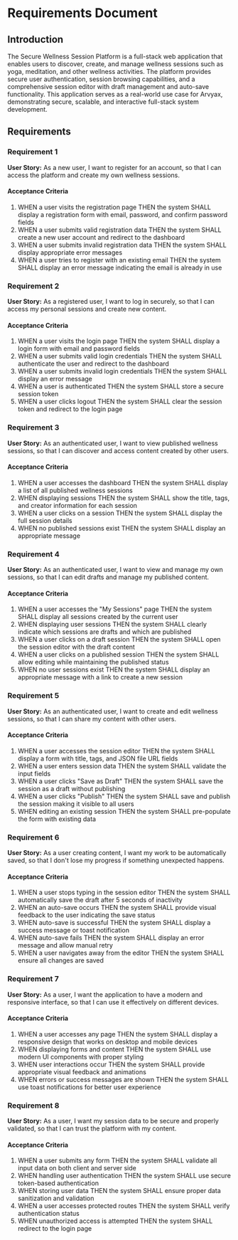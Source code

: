 # Requirements Document

## Introduction

The Secure Wellness Session Platform is a full-stack web application that enables users to discover, create, and manage wellness sessions such as yoga, meditation, and other wellness activities. The platform provides secure user authentication, session browsing capabilities, and a comprehensive session editor with draft management and auto-save functionality. This application serves as a real-world use case for Arvyax, demonstrating secure, scalable, and interactive full-stack system development.

## Requirements

### Requirement 1

**User Story:** As a new user, I want to register for an account, so that I can access the platform and create my own wellness sessions.

#### Acceptance Criteria

1. WHEN a user visits the registration page THEN the system SHALL display a registration form with email, password, and confirm password fields
2. WHEN a user submits valid registration data THEN the system SHALL create a new user account and redirect to the dashboard
3. WHEN a user submits invalid registration data THEN the system SHALL display appropriate error messages
4. WHEN a user tries to register with an existing email THEN the system SHALL display an error message indicating the email is already in use

### Requirement 2

**User Story:** As a registered user, I want to log in securely, so that I can access my personal sessions and create new content.

#### Acceptance Criteria

1. WHEN a user visits the login page THEN the system SHALL display a login form with email and password fields
2. WHEN a user submits valid login credentials THEN the system SHALL authenticate the user and redirect to the dashboard
3. WHEN a user submits invalid login credentials THEN the system SHALL display an error message
4. WHEN a user is authenticated THEN the system SHALL store a secure session token
5. WHEN a user clicks logout THEN the system SHALL clear the session token and redirect to the login page

### Requirement 3

**User Story:** As an authenticated user, I want to view published wellness sessions, so that I can discover and access content created by other users.

#### Acceptance Criteria

1. WHEN a user accesses the dashboard THEN the system SHALL display a list of all published wellness sessions
2. WHEN displaying sessions THEN the system SHALL show the title, tags, and creator information for each session
3. WHEN a user clicks on a session THEN the system SHALL display the full session details
4. WHEN no published sessions exist THEN the system SHALL display an appropriate message

### Requirement 4

**User Story:** As an authenticated user, I want to view and manage my own sessions, so that I can edit drafts and manage my published content.

#### Acceptance Criteria

1. WHEN a user accesses the "My Sessions" page THEN the system SHALL display all sessions created by the current user
2. WHEN displaying user sessions THEN the system SHALL clearly indicate which sessions are drafts and which are published
3. WHEN a user clicks on a draft session THEN the system SHALL open the session editor with the draft content
4. WHEN a user clicks on a published session THEN the system SHALL allow editing while maintaining the published status
5. WHEN no user sessions exist THEN the system SHALL display an appropriate message with a link to create a new session

### Requirement 5

**User Story:** As an authenticated user, I want to create and edit wellness sessions, so that I can share my content with other users.

#### Acceptance Criteria

1. WHEN a user accesses the session editor THEN the system SHALL display a form with title, tags, and JSON file URL fields
2. WHEN a user enters session data THEN the system SHALL validate the input fields
3. WHEN a user clicks "Save as Draft" THEN the system SHALL save the session as a draft without publishing
4. WHEN a user clicks "Publish" THEN the system SHALL save and publish the session making it visible to all users
5. WHEN editing an existing session THEN the system SHALL pre-populate the form with existing data

### Requirement 6

**User Story:** As a user creating content, I want my work to be automatically saved, so that I don't lose my progress if something unexpected happens.

#### Acceptance Criteria

1. WHEN a user stops typing in the session editor THEN the system SHALL automatically save the draft after 5 seconds of inactivity
2. WHEN an auto-save occurs THEN the system SHALL provide visual feedback to the user indicating the save status
3. WHEN auto-save is successful THEN the system SHALL display a success message or toast notification
4. WHEN auto-save fails THEN the system SHALL display an error message and allow manual retry
5. WHEN a user navigates away from the editor THEN the system SHALL ensure all changes are saved

### Requirement 7

**User Story:** As a user, I want the application to have a modern and responsive interface, so that I can use it effectively on different devices.

#### Acceptance Criteria

1. WHEN a user accesses any page THEN the system SHALL display a responsive design that works on desktop and mobile devices
2. WHEN displaying forms and content THEN the system SHALL use modern UI components with proper styling
3. WHEN user interactions occur THEN the system SHALL provide appropriate visual feedback and animations
4. WHEN errors or success messages are shown THEN the system SHALL use toast notifications for better user experience

### Requirement 8

**User Story:** As a user, I want my session data to be secure and properly validated, so that I can trust the platform with my content.

#### Acceptance Criteria

1. WHEN a user submits any form THEN the system SHALL validate all input data on both client and server side
2. WHEN handling user authentication THEN the system SHALL use secure token-based authentication
3. WHEN storing user data THEN the system SHALL ensure proper data sanitization and validation
4. WHEN a user accesses protected routes THEN the system SHALL verify authentication status
5. WHEN unauthorized access is attempted THEN the system SHALL redirect to the login page